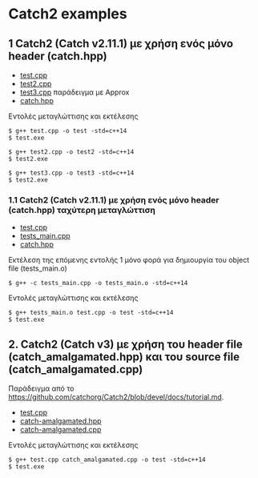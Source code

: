 # Catch2 examples

## 1 Catch2 (Catch v2.11.1) με χρήση ενός μόνο header (catch.hpp)

* [test.cpp](./v2/test.cpp)
* [test2.cpp](./v2/test2.cpp)
* [test3.cpp](./v2/test3.cpp) παράδειγμα με Approx
* [catch.hpp](./v2/catch.hpp)

Εντολές μεταγλώττισης και εκτέλεσης

    $ g++ test.cpp -o test -std=c++14
    $ test.exe

    $ g++ test2.cpp -o test2 -std=c++14
    $ test2.exe

    $ g++ test3.cpp -o test3 -std=c++14
    $ test2.exe


### 1.1 Catch2 (Catch v2.11.1) με χρήση ενός μόνο header (catch.hpp) ταχύτερη μεταγλώττιση

* [test.cpp](./v2_fast/test.cpp)
* [tests_main.cpp](./v2_fast/tests_main.cpp)
* [catch.hpp](./v2_fast/catch.hpp)

Εκτέλεση της επόμενης εντολής 1 μόνο φορά για δημιουργία του object file (tests_main.o)

    $ g++ -c tests_main.cpp -o tests_main.o -std=c++14

Εντολές μεταγλώττισης και εκτέλεσης

    $ g++ tests_main.o test.cpp -o test -std=c++14
    $ test.exe

## 2. Catch2 (Catch v3) με χρήση του header file (catch_amalgamated.hpp) και του source file (catch_amalgamated.cpp)

Παράδειγμα από το <https://github.com/catchorg/Catch2/blob/devel/docs/tutorial.md>.

* [test.cpp](./v3/test.cpp)
* [catch-amalgamated.hpp](./v3/catch_amalgamated.hpp)
* [catch-amalgamated.cpp](./v3/catch_amalgamated.cpp)

Εντολές μεταγλώττισης και εκτέλεσης

    $ g++ test.cpp catch_amalgamated.cpp -o test -std=c++14
    $ test.exe

